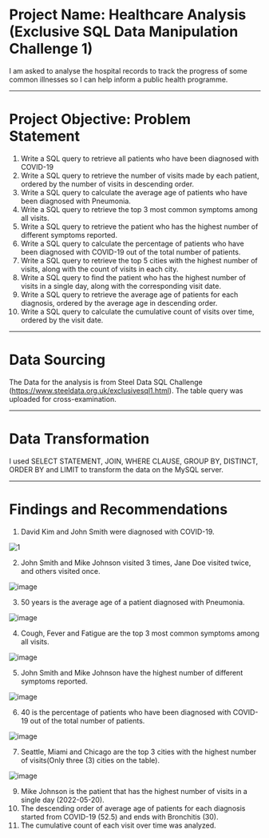 # Project Name: Healthcare Analysis (Exclusive SQL Data Manipulation Challenge 1)
I am asked to analyse the hospital records to track the progress of some common illnesses so I can help inform a public health programme.

----
# Project Objective: Problem Statement
1. Write a SQL query to retrieve all patients who have been diagnosed with COVID-19
2. Write a SQL query to retrieve the number of visits made by each patient, ordered by the number of visits in descending order.
3. Write a SQL query to calculate the average age of patients who have been diagnosed with Pneumonia.
4. Write a SQL query to retrieve the top 3 most common symptoms among all visits.
5. Write a SQL query to retrieve the patient who has the highest number of different symptoms reported.
6. Write a SQL query to calculate the percentage of patients who have been diagnosed with COVID-19 out of the total number of patients.
7. Write a SQL query to retrieve the top 5 cities with the highest number of visits, along with the count of visits in each city.
8. Write a SQL query to find the patient who has the highest number of visits in a single day, along with the corresponding visit date.
9. Write a SQL query to retrieve the average age of patients for each diagnosis, ordered by the average age in descending order.
10. Write a SQL query to calculate the cumulative count of visits over time, ordered by the visit date.


----
# Data Sourcing
The Data for the analysis is from Steel Data SQL Challenge (https://www.steeldata.org.uk/exclusivesql1.html). The table query was uploaded for cross-examination. 



----
# Data Transformation
I used SELECT STATEMENT, JOIN, WHERE CLAUSE, GROUP BY, DISTINCT, ORDER BY and LIMIT to transform the data on the MySQL server.


----
# Findings and Recommendations
1. David Kim and John Smith were diagnosed with COVID-19.

![1](https://github.com/Dhazkid1997/SQL-DML-Challenge-1/assets/116466737/b7db01fa-af29-4de7-ac19-720ab113df08)

2. John Smith and Mike Johnson visited 3 times, Jane Doe visited twice, and others visited once.

![image](https://github.com/Dhazkid1997/SQL-DML-Challenge-1/assets/116466737/752873b0-2af4-4efe-86b3-e71b1657a7c2)

3. 50 years is the average age of a patient diagnosed with Pneumonia.

![image](https://github.com/Dhazkid1997/SQL-DML-Challenge-1/assets/116466737/6518332e-1ef4-4373-bb70-fba8f219bfa2)

4. Cough, Fever and Fatigue are the top 3 most common symptoms among all visits.

  ![image](https://github.com/Dhazkid1997/SQL-DML-Challenge-1/assets/116466737/7689c252-d72c-4d02-9331-8ba2278929f4)

5. John Smith and Mike Johnson have the highest number of different symptoms reported.

![image](https://github.com/Dhazkid1997/SQL-DML-Challenge-1/assets/116466737/e8b5957f-1b2d-4561-b89b-ef8b0a45f4eb)

6. 40 is the percentage of patients who have been diagnosed with COVID-19 out of the total number of patients.

![image](https://github.com/Dhazkid1997/SQL-DML-Challenge-1/assets/116466737/1dab544f-dc7b-448a-b102-8ab362d60f77)

7. Seattle, Miami and Chicago are the top 3 cities with the highest number of visits(Only three (3) cities on the table).

![image](https://github.com/Dhazkid1997/SQL-DML-Challenge-1/assets/116466737/8060866d-235e-41b2-8693-3f936a98954a)

9. Mike Johnson is the patient that has the highest number of visits in a single day (2022-05-20).
10. The descending order of average age of patients for each diagnosis started from COVID-19 (52.5) and ends with Bronchitis (30).
11. The cumulative count of each visit over time was analyzed.

